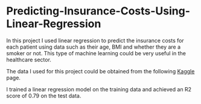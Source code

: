# Predicting-Insurance-Costs-Using-Linear-Regression
In this project I used linear regression to predict the insurance costs for each patient using data such as their age, BMI and whether they are a smoker or not. This type of machine learning could be very useful in the healthcare sector.

The data I used for this project could be obtained from the following [Kaggle](https://www.kaggle.com/datasets/mirichoi0218/insurance?resource=download) page. 

I trained a linear regression model on the training data and achieved an R2 score of 0.79 on the test data.
